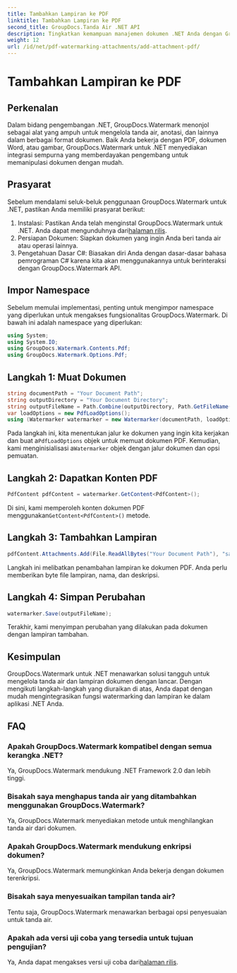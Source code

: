```yaml
---
title: Tambahkan Lampiran ke PDF
linktitle: Tambahkan Lampiran ke PDF
second_title: GroupDocs.Tanda Air .NET API
description: Tingkatkan kemampuan manajemen dokumen .NET Anda dengan GroupDocs.Watermark untuk penanganan tanda air dan lampiran yang lancar.
weight: 12
url: /id/net/pdf-watermarking-attachments/add-attachment-pdf/
---
```


# Tambahkan Lampiran ke PDF

## Perkenalan
Dalam bidang pengembangan .NET, GroupDocs.Watermark menonjol sebagai alat yang ampuh untuk mengelola tanda air, anotasi, dan lainnya dalam berbagai format dokumen. Baik Anda bekerja dengan PDF, dokumen Word, atau gambar, GroupDocs.Watermark untuk .NET menyediakan integrasi sempurna yang memberdayakan pengembang untuk memanipulasi dokumen dengan mudah.
## Prasyarat
Sebelum mendalami seluk-beluk penggunaan GroupDocs.Watermark untuk .NET, pastikan Anda memiliki prasyarat berikut:
1.  Instalasi: Pastikan Anda telah menginstal GroupDocs.Watermark untuk .NET. Anda dapat mengunduhnya dari[halaman rilis](https://releases.groupdocs.com/Watermark/net/).
2. Persiapan Dokumen: Siapkan dokumen yang ingin Anda beri tanda air atau operasi lainnya.
3. Pengetahuan Dasar C#: Biasakan diri Anda dengan dasar-dasar bahasa pemrograman C# karena kita akan menggunakannya untuk berinteraksi dengan GroupDocs.Watermark API.

## Impor Namespace
Sebelum memulai implementasi, penting untuk mengimpor namespace yang diperlukan untuk mengakses fungsionalitas GroupDocs.Watermark. Di bawah ini adalah namespace yang diperlukan:
```csharp
using System;
using System.IO;
using GroupDocs.Watermark.Contents.Pdf;
using GroupDocs.Watermark.Options.Pdf;
```
## Langkah 1: Muat Dokumen
```csharp
string documentPath = "Your Document Path";
string outputDirectory = "Your Document Directory";
string outputFileName = Path.Combine(outputDirectory, Path.GetFileName(documentPath));
var loadOptions = new PdfLoadOptions();
using (Watermarker watermarker = new Watermarker(documentPath, loadOptions))
```
 Pada langkah ini, kita menentukan jalur ke dokumen yang ingin kita kerjakan dan buat a`PdfLoadOptions` objek untuk memuat dokumen PDF. Kemudian, kami menginisialisasi a`Watermarker` objek dengan jalur dokumen dan opsi pemuatan.
## Langkah 2: Dapatkan Konten PDF
```csharp
PdfContent pdfContent = watermarker.GetContent<PdfContent>();
```
 Di sini, kami memperoleh konten dokumen PDF menggunakan`GetContent<PdfContent>()` metode.
## Langkah 3: Tambahkan Lampiran
```csharp
pdfContent.Attachments.Add(File.ReadAllBytes("Your Document Path"), "sample doc", "sample doc as attachment");
```
Langkah ini melibatkan penambahan lampiran ke dokumen PDF. Anda perlu memberikan byte file lampiran, nama, dan deskripsi.
## Langkah 4: Simpan Perubahan
```csharp
watermarker.Save(outputFileName);
```
Terakhir, kami menyimpan perubahan yang dilakukan pada dokumen dengan lampiran tambahan.

## Kesimpulan
GroupDocs.Watermark untuk .NET menawarkan solusi tangguh untuk mengelola tanda air dan lampiran dokumen dengan lancar. Dengan mengikuti langkah-langkah yang diuraikan di atas, Anda dapat dengan mudah mengintegrasikan fungsi watermarking dan lampiran ke dalam aplikasi .NET Anda.
## FAQ
### Apakah GroupDocs.Watermark kompatibel dengan semua kerangka .NET?
Ya, GroupDocs.Watermark mendukung .NET Framework 2.0 dan lebih tinggi.
### Bisakah saya menghapus tanda air yang ditambahkan menggunakan GroupDocs.Watermark?
Ya, GroupDocs.Watermark menyediakan metode untuk menghilangkan tanda air dari dokumen.
### Apakah GroupDocs.Watermark mendukung enkripsi dokumen?
Ya, GroupDocs.Watermark memungkinkan Anda bekerja dengan dokumen terenkripsi.
### Bisakah saya menyesuaikan tampilan tanda air?
Tentu saja, GroupDocs.Watermark menawarkan berbagai opsi penyesuaian untuk tanda air.
### Apakah ada versi uji coba yang tersedia untuk tujuan pengujian?
 Ya, Anda dapat mengakses versi uji coba dari[halaman rilis](https://releases.groupdocs.com/).